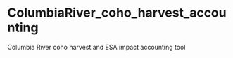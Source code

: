 # ColumbiaRiver_coho_harvest_accounting
 Columbia River coho harvest and ESA impact accounting tool 
